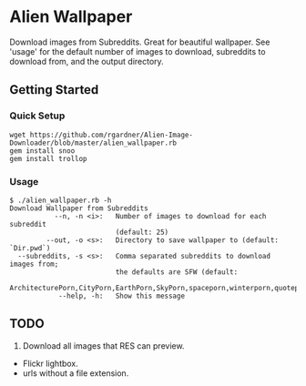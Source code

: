 # Alien Wallpaper
Download images from Subreddits. Great for beautiful wallpaper. See 'usage' for
the default number of images to download, subreddits to download from, and the
output directory.

## Getting Started
### Quick Setup
```
wget https://github.com/rgardner/Alien-Image-Downloader/blob/master/alien_wallpaper.rb
gem install snoo
gem install trollop
```

### Usage
```
$ ./alien_wallpaper.rb -h
Download Wallpaper from Subreddits
           --n, -n <i>:   Number of images to download for each subreddit
                          (default: 25)
         --out, -o <s>:   Directory to save wallpaper to (default: `Dir.pwd`)
  --subreddits, -s <s>:   Comma separated subreddits to download images from;
                          the defaults are SFW (default:
                          ArchitecturePorn,CityPorn,EarthPorn,SkyPorn,spaceporn,winterporn,quoteporn)
            --help, -h:   Show this message
```

## TODO
1. Download all images that RES can preview.
  - Flickr lightbox.
  - urls without a file extension.
